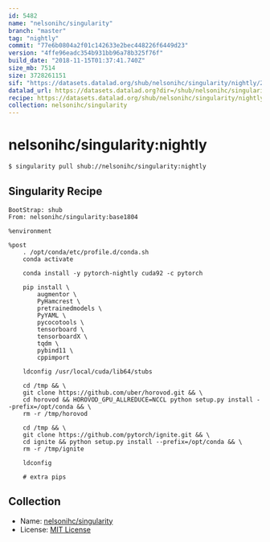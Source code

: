 ```yaml
---
id: 5482
name: "nelsonihc/singularity"
branch: "master"
tag: "nightly"
commit: "77e6b0804a2f01c142633e2bec448226f6449d23"
version: "4ffe96eadc354b931bb96a78b325f76f"
build_date: "2018-11-15T01:37:41.740Z"
size_mb: 7514
size: 3728261151
sif: "https://datasets.datalad.org/shub/nelsonihc/singularity/nightly/2018-11-15-77e6b080-4ffe96ea/4ffe96eadc354b931bb96a78b325f76f.simg"
datalad_url: https://datasets.datalad.org?dir=/shub/nelsonihc/singularity/nightly/2018-11-15-77e6b080-4ffe96ea/
recipe: https://datasets.datalad.org/shub/nelsonihc/singularity/nightly/2018-11-15-77e6b080-4ffe96ea/Singularity
collection: nelsonihc/singularity
---
```


# nelsonihc/singularity:nightly

```bash
$ singularity pull shub://nelsonihc/singularity:nightly
```

## Singularity Recipe

```singularity
BootStrap: shub
From: nelsonihc/singularity:base1804

%environment

%post
    . /opt/conda/etc/profile.d/conda.sh
    conda activate

    conda install -y pytorch-nightly cuda92 -c pytorch

    pip install \
        augmentor \
        PyHamcrest \
        pretrainedmodels \
        PyYAML \
        pycocotools \
        tensorboard \
        tensorboardX \
        tqdm \
        pybind11 \
        cppimport

    ldconfig /usr/local/cuda/lib64/stubs

    cd /tmp && \
    git clone https://github.com/uber/horovod.git && \
    cd horovod && HOROVOD_GPU_ALLREDUCE=NCCL python setup.py install --prefix=/opt/conda && \
    rm -r /tmp/horovod

    cd /tmp && \
    git clone https://github.com/pytorch/ignite.git && \
    cd ignite && python setup.py install --prefix=/opt/conda && \
    rm -r /tmp/ignite

    ldconfig

    # extra pips
```

## Collection

 - Name: [nelsonihc/singularity](https://github.com/nelsonihc/singularity)
 - License: [MIT License](https://api.github.com/licenses/mit)

